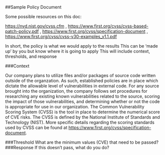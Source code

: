 ##Sample Policy Document

Some possible resources  on this doc:

https://nvd.nist.gov/cvss.cfm , https://www.first.org/cvss/cvss-based-patch-policy.pdf , https://www.first.org/cvss/specification-document , https://www.first.org/cvss/cvss-v30-examples_v1.1.pdf

In short, the policy is what we would apply to the results
	This can be ‘made up’ by you but know where it is going to apply
	This will include context, thresholds, and response

###Context

Our company plans to utilize files and/or packages of source code written outside of the organzation. As such, established policies are in place which dictate the allowable level of vulnerabilities in external code. For any source brought into the organization, the company follows set procedures for researching any existing known vulnerabilities related to the source, scoring the impact of those vulnerabilities, and determining whether or not the code is appropriate for use in our organization. The Common Vulnerability Scoring System (CVSS) is the tool in place to determine the numerical score of CVE risks. The CVSS is defined by the National Institute of Standards and Technology (NIST). More specific details regarding the scoring standards used by CVSS can be found at https://www.first.org/cvss/specification-document.

###Threshold
What are the minimum values (CVE) that need to be passed? 
###Response
If this doesn’t pass, what do you do? 
